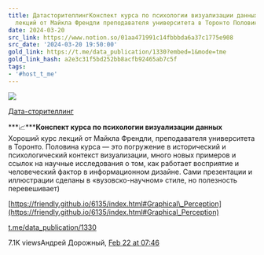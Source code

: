 ```yaml
---
title: ДатасторителлингКонспект курса по психологии визуализации данных Хороший курс
  лекций от Майкла Френдли преподавателя университета в Торонто Половина к
date: 2024-03-20
src_link: https://www.notion.so/01aa471991c14fbbbda6a37c1775e908
src_date: '2024-03-20 19:50:00'
gold_link: https://t.me/data_publication/1330?embed=1&mode=tme
gold_link_hash: a2e3c31f5bd252bb8acfb92465ab7c5f
tags:
- '#host_t_me'
---
```




[*![](https://cdn4.cdn-telegram.org/file/LIFn0Hd8YAVZSOg4sevZWsIYP1MgFyaYeiuvqR_CgCN7wAB3TY32WRlxjplJliWNXwPpOr20vhVwpZO02Oke9iyHKe4Pni-mWECRDZA351EDh7UvrrCaKNyh1J_ZTemwz6o8BrRqE0G7xefE22SFbY920JbU6OKwB9HjsVuedRUhbIcpThReQGEgnk0zlm5lZAyIaYPNM7cdG1jjQyM77ck_NavezmpX1W9CAye_K10-4Dv7PpNcWX6qFAqAKZrP6Dzhw2tKjF8eMdf6YEL-4k9mPKMCWvvpNKfm37-No3F-s0f214j5sp3FFhUE14_lohXmuLEfBZkQ24uX0DbgGA.jpg)*](https://t.me/data_publication)



[Дата-сторителлинг](https://t.me/data_publication)

***📈*****Конспект курса по психологии визуализации данных**  
Хороший курс лекций от Майкла Френдли, преподавателя университета в Торонто. Половина курса — это погружение в исторический и психологический контекст визуализации, много новых примеров и ссылок на научные исследования о том, как работает восприятие и человеческий фактор в информационном дизайне. Сами презентации и иллюстрации сделаны в «вузовско-научном» стиле, но полезность перевешивает)  
  
[https://friendly.github.io/6135/index.html#Graphical\_Perception](https://friendly.github.io/6135/index.html#Graphical_Perception)

[t.me/data\_publication/1330](https://t.me/data_publication/1330)

7.1K viewsАндрей Дорожный, [Feb 22 at 07:46](https://t.me/data_publication/1330)